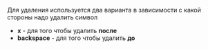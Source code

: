 Для удаления используется два варианта в зависимости с какой стороны надо удалить символ
- **x** - для того чтобы удалить **после**
- **backspace** - для того чтобы удалить **до** 